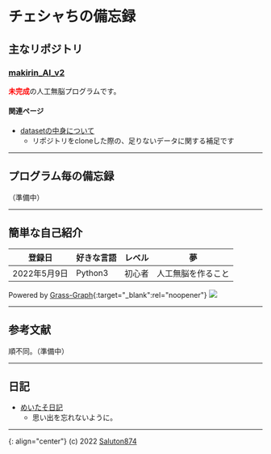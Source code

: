 # チェシャちの備忘録

## 主なリポジトリ

### [makirin_AI_v2](https://github.com/Saluton874/makirin_AI_v2)

<span style="color: red">**未完成**</span>の人工無脳プログラムです。

#### 関連ページ

- [datasetの中身について](https://github.com/Saluton874/makirin_AI_v2/blob/main/mod/dataset/README.md)
	- リポジトリをcloneした際の、足りないデータに関する補足です

---

## プログラム毎の備忘録

（準備中）

---

## 簡単な自己紹介

| 登録日 | 好きな言語 | レベル | 夢 |
--------|----------|-------|----|
|2022年5月9日|Python3|初心者|人工無脳を作ること|

Powered by [Grass-Graph](https://grass-graph.appspot.com){:target="_blank":rel="noopener"}
<a href="https://github.com/Saluton874" target="_blank" rel="noopener">
<img src="https://grass-graph.appspot.com/images/Saluton874.png">
</a>

---

## 参考文献

順不同。（準備中）

---

## 日記

- [めいたそ日記](meitaso.md)
	- 思い出を忘れないように。

---

{: align="center"}
(c) 2022 [Saluton874](https://github.com/Saluton874)